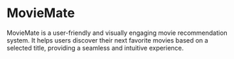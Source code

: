 # MovieMate
MovieMate is a user-friendly and visually engaging movie recommendation system. It helps users discover their next favorite movies based on a selected title, providing a seamless and intuitive experience.
